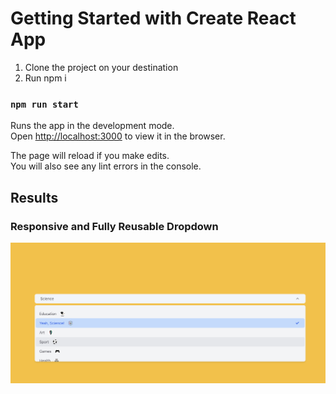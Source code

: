 # Getting Started with Create React App

1. Clone the project on your destination
2. Run npm i


### `npm run start`

Runs the app in the development mode.\
Open [http://localhost:3000](http://localhost:3000) to view it in the browser.

The page will reload if you make edits.\
You will also see any lint errors in the console.

## Results

### Responsive and Fully Reusable Dropdown

![Alt Text](src/assets/ref/web_1.png)